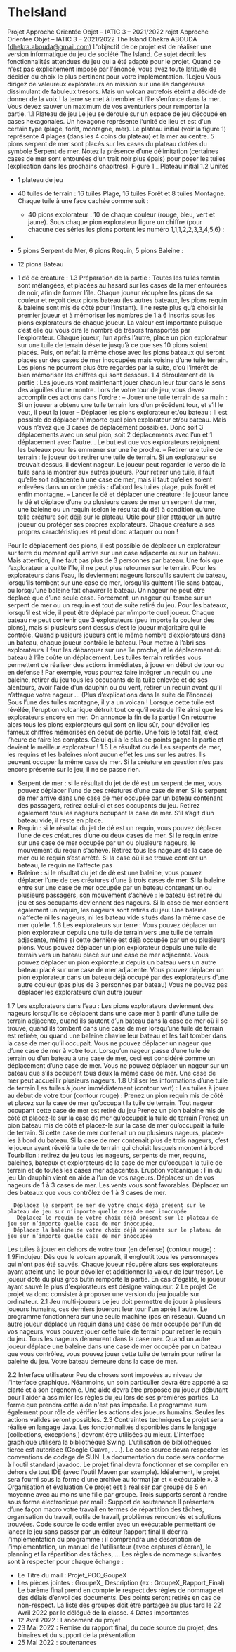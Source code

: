 # TheIsland
Projet Approche Orientée Objet – IATIC 3 – 2021/2022
rojet Approche Orientée Objet – IATIC 3 – 2021/2022 The Island
Dhekra ABOUDA (dhekra.abouda@gmail.com)
L'objectif de ce projet est de réaliser une version informatique du jeu de société The Island.
Ce sujet décrit les fonctionnalités attendues du jeu qui a été adapté pour le projet. Quand ce n'est pas explicitement imposé par l'énoncé, vous avez toute latitude de décider du choix le plus pertinent pour votre implémentation.
1Lejeu
Vous dirigez de valeureux explorateurs en mission sur une île dangereuse dissimulant de fabuleux trésors. Mais un volcan autrefois éteint a décidé de donner de la voix ! la terre se met à trembler et l’île s’enfonce dans la mer. Vous devez sauver un maximum de vos aventuriers pour remporter la partie.
1.1 Plateau de jeu
Le jeu se déroule sur un espace de jeu découpé en cases hexagonales. Un hexagone représente l'unité de lieu et est d'un certain type (plage, forêt, montagne, mer).
Le plateau initial (voir la figure 1) représente 4 plages (dans les 4 coins du plateau) et la mer au centre. 5 pions serpent de mer sont placés sur les cases du plateau dotées du symbole Serpent de mer.
Notez la présence d’une délimitation (certaines cases de mer sont entourées d’un trait noir plus épais) pour poser les tuiles (explication dans les prochains chapitres).
Figure 1 _ Plateau initial
1.2 Unités
- 1 plateau de jeu
- 40 tuiles de terrain : 16 tuiles Plage, 16 tuiles Forêt et 8 tuiles Montagne. Chaque tuile à une face
cachée comme suit :
 
   - 40 pions explorateur : 10 de chaque couleur (rouge, bleu, vert et jaune). Sous chaque pion explorateur figure un chiffre (pour chacune des séries les pions portent les numéro 1,1,1,2,2,3,3,4,5,6) :
-
- 5 pions Serpent de Mer, 6 pions Requin, 5 pions Baleine :
  
- 12 pions Bateau
- 1 dé de créature :
1.3 Préparation de la partie :
Toutes les tuiles terrain sont mélangées, et placées au hasard sur les cases de la mer entourées de noir, afin de former l’île. Chaque joueur récupère les pions de sa couleur et reçoit deux pions bateau (les autres bateaux, les pions requin & baleine sont mis de côté pour l’instant).
Il ne reste plus qu’à choisir le premier joueur et à mémoriser les nombres de 1 à 6 inscrits sous les pions explorateurs de chaque joueur. La valeur est importante puisque c’est elle qui vous dira le nombre de trésors transportés par l’explorateur. Chaque joueur, l’un après l’autre, place un pion explorateur sur une tuile de terrain déserte jusqu’à ce que ses 10 pions soient placés. Puis, on refait la même chose avec les pions bateaux qui seront placés sur des cases de mer inoccupées mais voisine d’une tuile terrain.
Les pions ne pourront plus être regardés par la suite, d’où l’intérêt de bien mémoriser les chiffres qui sont dessous.
  1.4 déroulement de la partie :
Les joueurs vont maintenant jouer chacun leur tour dans le sens des aiguilles d’une montre. Lors de votre tour de jeu, vous devez accomplir ces actions dans l’ordre :
– Jouer une tuile terrain de sa main : Si un joueur a obtenu une tuile terrain lors d’un précédent tour, et s’il le veut, il peut la jouer
– Déplacer les pions explorateur et/ou bateau : Il est possible de déplacer n’importe quel pion explorateur et/ou bateau. Mais vous n’avez que 3 cases de déplacement possibles. Donc soit 3 déplacements avec un seul pion, soit 2 déplacements avec l’un et 1 déplacement avec l’autre... Le but est que vos explorateurs rejoignent les bateaux pour les emmener sur une île proche.
– Retirer une tuile de terrain : le joueur doit retirer une tuile de terrain. Si un explorateur se trouvait dessus, il devient nageur. Le joueur peut regarder le verso de la tuile sans la montrer aux autres joueurs. Pour retirer une tuile, il faut qu’elle soit adjacente à une case de mer, mais il faut qu’elles soient enlevées dans un ordre précis : d’abord les tuiles plage, puis forêt et enfin montagne.
– Lancer le dé et déplacer une créature : le joueur lance le dé et déplace d’une ou plusieurs cases de mer un serpent de mer, une baleine ou un requin (selon le résultat du dé) à condition qu’une telle créature soit déjà sur le plateau. Utile pour aller attaquer un autre joueur ou protéger ses propres explorateurs. Chaque créature a ses propres caractéristiques et peut donc attaquer ou non !

Pour le déplacement des pions, il est possible de déplacer un explorateur sur terre du moment qu’il arrive sur une case adjacente ou sur un bateau. Mais attention, il ne faut pas plus de 3 personnes par bateau.
Une fois que l’explorateur a quitté l’île, il ne peut plus retourner sur le terrain.
Pour les explorateurs dans l’eau, ils deviennent nageurs lorsqu’ils sautent du bateau, lorsqu’ils tombent sur une case de mer, lorsqu’ils quittent l’île sans bateau, ou lorsqu’une baleine fait chavirer le bateau. Un nageur ne peut être déplacé que d’une seule case. Forcément, un nageur qui tombe sur un serpent de mer ou un requin est tout de suite retiré du jeu.
Pour les bateaux, lorsqu’il est vide, il peut être déplacé par n’importe quel joueur. Chaque bateau ne peut contenir que 3 explorateurs (peu importe la couleur des pions), mais si plusieurs sont dessus c’est le joueur majoritaire qui le contrôle. Quand plusieurs joueurs ont le même nombre d’explorateurs dans un bateau, chaque joueur contrôle le bateau.
Pour mettre à l’abri ses explorateurs il faut les débarquer sur une île proche, et le déplacement du bateau à l’île coûte un déplacement.
Les tuiles terrain retirées vous permettent de réaliser des actions immédiates, à jouer en début de tour ou en défense ! Par exemple, vous pourrez faire intégrer un requin ou une baleine, retirer du jeu tous les occupants de la tuile enlevée et de ses alentours, avoir l’aide d’un dauphin ou du vent, retirer un requin avant qu’il n’attaque votre nageur ...
(Plus d’explications dans la suite de l’énoncé)
Sous l’une des tuiles montagne, il y a un volcan ! Lorsque cette tuile est révélée, l’éruption volcanique détruit tout ce qu’il reste de l’île ainsi que les explorateurs encore en mer. On annonce la fin de la partie ! On retourne alors tous les pions explorateurs qui sont en lieu sûr, pour dévoiler les fameux chiffres mémorisés en début de partie. Une fois le total fait, c’est l’heure de faire les comptes. Celui qui a le plus de points gagne la partie et devient le meilleur explorateur !
1.5 Le résultat du dé
Les serpents de mer, les requins et les baleines n’ont aucun effet les uns sur les autres. Ils peuvent occuper la même case de mer. Si la créature en question n’es pas encore présente sur le jeu, il ne se passe rien.
- Serpent de mer : si le résultat du jet de dé est un serpent de mer, vous pouvez déplacer l’une de ces créatures d’une case de mer. Si le serpent de mer arrive dans une case de mer occupée par un bateau contenant des passagers, retirez celui-ci et ses occupants du jeu. Retirez également tous les nageurs occupant la case de mer. S’il s’agit d’un bateau vide, il reste en place.
- Requin : si le résultat du jet de dé est un requin, vous pouvez déplacer l’une de ces créatures d’une ou deux cases de mer. Si le requin entre sur une case de mer occupée par un ou plusieurs nageurs, le mouvement du requin s’achève. Retirez tous les nageurs de la case de mer ou le requin s’est arrêté. Si la case où il se trouve contient un bateau, le requin ne l’affecte pas
- Baleine : si le résultat du jet de dé est une baleine, vous pouvez déplacer l’une de ces créatures d’une à trois cases de mer. Si la baleine entre sur une case de mer occupée par un bateau contenant un ou plusieurs passagers, son mouvement s‘achève : le bateau est retiré du jeu et ses occupants deviennent des nageurs. Si la case de mer contient également un requin, les nageurs sont retirés du jeu. Une baleine n’affecte ni les nageurs, ni les bateau vide situés dans la même case de mer qu’elle.
1.6 Les explorateurs sur terre :
Vous pouvez déplacer un pion explorateur depuis une tuile de terrain vers une tuile de terrain adjacente, même si cette dernière est déjà occupée par un ou plusieurs pions.
Vous pouvez déplacer un pion explorateur depuis une tuile de terrain vers un bateau placé sur une case de mer adjacente.
Vous pouvez déplacer un pion explorateur depuis un bateau vers un autre bateau placé sur une case de mer adjacente.
Vous pouvez déplacer un pion explorateur dans un bateau déjà occupé par des explorateurs d’une autre couleur (pas plus de 3 personnes par bateau)
Vous ne pouvez pas déplacer les explorateurs d’un autre joueur

1.7 Les explorateurs dans l’eau :
Les pions explorateurs deviennent des nageurs lorsqu’ils se déplacent dans une case mer à partir d’une tuile de terrain adjacente, quand ils sautent d’un bateau dans la case de mer où il se trouve, quand ils tombent dans une case de mer lorsqu’une tuile de terrain est retirée, ou quand une baleine chavire leur bateau et les fait tomber dans la case de mer qu’il occupait.
Vous ne pouvez déplacer un nageur que d’une case de mer à votre tour. Lorsqu’un nageur passe d’une tuile de terrain ou d’un bateau à une case de mer, ceci est considéré comme un déplacement d’une case de mer.
Vous ne pouvez déplacer un nageur sur un bateau que s’ils occupent tous deux la même case de mer. Une case de mer peut accueillir plusieurs nageurs.
1.8 Utiliser les informations d’une tuile de terrain
Les tuiles à jouer immédiatement (contour vert) :
Les tuiles à jouer au début de votre tour (contour rouge) :
       Prenez un pion requin mis de côté et placez sur la case de mer qu’occupait la tuile de terrain. Tout nageur occupant cette case de mer est retiré du jeu
       Prenez un pion baleine mis de côté et placez-le sur la case de mer qu’occupait la tuile de terrain
     Prenez un pion bateau mis de côté et placez-le sur la case de mer qu’occupait la tuile de terrain. Si cette case de mer contenait un ou plusieurs nageurs, placez-les à bord du bateau. Si la case de mer contenait plus de trois nageurs, c’est le joueur ayant révélé la tuile de terrain qui choisit lesquels montent à bord
      Tourbillon : retirez du jeu tous les nageurs, serpents de mer, requins, baleines, bateaux et explorateurs de la case de mer qu’occupait la tuile de terrain et de toutes les cases mer adjacentes.
       Eruption volcanique : Fin du jeu
         Un dauphin vient en aide à l’un de vos nageurs. Déplacez un de vos nageurs de 1 à 3 cases de mer.
    Les vents vous sont favorables. Déplacez un des bateaux que vous contrôlez de 1 à 3 cases de mer.
 
      Déplacez le serpent de mer de votre choix déjà présent sur le plateau de jeu sur n’importe quelle case de mer inoccupée
       Déplacez le requin de votre choix déjà présent sur le plateau de jeu sur n’importe quelle case de mer inoccupée.
      Déplacez la baleine de votre choix déjà présente sur le plateau de jeu sur n’importe quelle case de mer inoccupée
 Les tuiles à jouer en dehors de votre tour (en défense) (contour rouge) :
1.9Findujeu:
Dès que le volcan apparaît, il engloutit tous les personnages qui n'ont pas été sauvés. Chaque joueur récupère alors ses explorateurs ayant atteint une île pour dévoiler et additionner la valeur de leur trésor. Le joueur doté du plus gros butin remporte la partie. En cas d'égalité, le joueur ayant sauvé le plus d'explorateurs est désigné vainqueur.
2 Le projet
Ce projet va donc consister à proposer une version du jeu jouable sur ordinateur.
2.1 Jeu multi-joueurs
Le jeu doit permettre de jouer à plusieurs joueurs humains, ces derniers joueront leur tour l'un après l'autre. Le programme fonctionnera sur une seule machine (pas en réseau).
       Quand un autre joueur déplace un requin dans une case de mer occupée par l’un de vos nageurs, vous pouvez jouer cette tuile de terrain pour retirer le requin du jeu. Tous les nageurs demeurent dans la case mer.
     Quand un autre joueur déplace une baleine dans une case de mer occupée par un bateau que vous contrôlez, vous pouvez jouer cette tuile de terrain pour retirer la baleine du jeu. Votre bateau demeure dans la case de mer.
 
2.2 Interface utilisateur
Peu de choses sont imposées au niveau de l'interface graphique. Néanmoins, un soin particulier devra être apporté à sa clarté et à son ergonomie. Une aide devra être proposée au joueur débutant pour l'aider à assimiler les règles du jeu lors de ses premières parties. La forme que prendra cette aide n'est pas imposée.
Le programme aura également pour rôle de vérifier les actions des joueurs humains. Seules les actions valides seront possibles.
2.3 Contraintes techniques
Le projet sera réalisé en langage Java. Les fonctionnalités disponibles dans le langage (collections, exceptions,) devront être utilisées au mieux. L'interface graphique utilisera la bibliothèque Swing. L'utilisation de bibliothèques tierce est autorisée (Google Guava, . . .). Le code source devra respecter les conventions de codage de SUN. La documentation du code sera conforme à l'outil standard javadoc. Le projet final devra fonctionner et se compiler en dehors de tout IDE (avec l'outil Maven par exemple). Idéalement, le projet sera fourni sous la forme d'une archive au format jar et « exécutable ».
3 Organisation et évaluation
Ce projet est à réaliser par groupe de 5 en moyenne avec au moins une fille par groupe.
Trois supports seront à rendre sous forme électronique par mail :
Support de soutenance Il présentera d’une façon macro votre travail en termes de répartition des tâches, organisation du travail, outils de travail, problèmes rencontrés et solutions trouvées.
Code source le code entier avec un exécutable permettant de lancer le jeu sans passer par un éditeur
Rapport final Il décrira l'implémentation du programme : il comprendra une description de l'implémentation, un manuel de l'utilisateur (avec captures d'écran), le planning et la répartition des tâches, ...
Les règles de nommage suivantes sont à respecter pour chaque échange :
- Le Titre du mail : Projet_POO_GoupeX
- Les pièces jointes : GroupeX_ Description (ex : GroupeX_Rapport_Final)
Le barème final prend en compte le respect des règles de nommage et des délais d’envoi des documents. Des points seront retirés en cas de non-respect.
La liste des groupes doit être partagée au plus tard le 22 Avril 2022 par le délégué de la classe.
4 Dates importantes
- 12 Avril 2022 : Lancement du projet
- 23 Mai 2022 : Remise du rapport final, du code source du projet, des binaires et du support de la
présentation
- 25 Mai 2022 : soutenances

